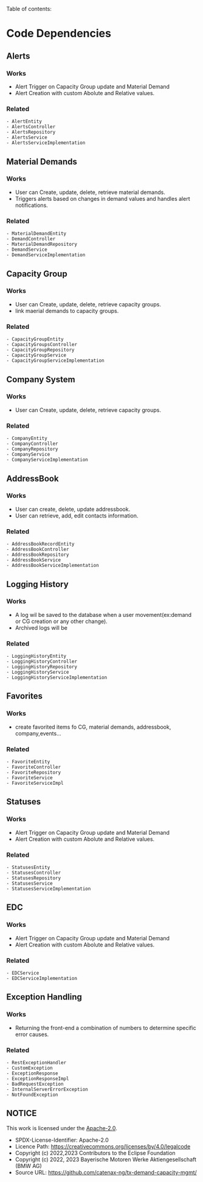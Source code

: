 Table of contents:

# Code Dependencies
## Alerts
### Works
- Alert Trigger on Capacity Group update and Material Demand
- Alert Creation with custom Abolute and Relative values.

### Related 
    - AlertEntity
    - AlertsController
    - AlertsRepository
    - AlertsService
    - AlertsServiceImplementation


## Material Demands
### Works
- User can Create, update, delete, retrieve material demands.
- Triggers alerts based on changes in demand values and handles alert notifications.

### Related 
    - MaterialDemandEntity
    - DemandController
    - MaterialDemandRepository
    - DemandService
    - DemandServiceImplementation


## Capacity Group
### Works
- User can Create, update, delete, retrieve capacity groups.
- link maerial demands to capacity groups.

### Related 
    - CapacityGroupEntity
    - CapacityGroupsController
    - CapacityGroupRepository
    - CapacityGroupService
    - CapacityGroupServiceImplementation

## Company System
### Works
- User can Create, update, delete, retrieve capacity groups.

### Related 
    - CompanyEntity
    - CompanyController
    - CompanyRepository
    - CompanyService
    - CompanyServiceImplementation

## AddressBook
### Works
- User can create, delete, update addressbook.
- User can retrieve, add, edit contacts information.

### Related 
    - AddressBookRecordEntity
    - AddressBookController
    - AddressBookRepository
    - AddressBookService
    - AddressBookServiceImplementation


## Logging History
### Works
- A log wil be saved to the database when a user movement(ex:demand or CG creation or any other change).
- Archived logs will be 

### Related 
    - LoggingHistoryEntity
    - LoggingHistoryController
    - LoggingHistoryRepository
    - LoggingHistoryService
    - LoggingHistoryServiceImplementation

## Favorites
### Works
- create favorited items fo CG, material demands, addressbook, company,events...

### Related 
    - FavoriteEntity
    - FavoriteController
    - FavoriteRepository
    - FavoriteService
    - FavoriteServiceImpl

## Statuses
### Works
- Alert Trigger on Capacity Group update and Material Demand
- Alert Creation with custom Abolute and Relative values.

### Related 
    - StatusesEntity
    - StatusesController
    - StatusesRepository
    - StatusesService
    - StatusesServiceImplementation    


## EDC
### Works
- Alert Trigger on Capacity Group update and Material Demand
- Alert Creation with custom Abolute and Relative values.

### Related 
    - EDCService
    - EDCServiceImplementation    
    
## Exception Handling
### Works
- Returning the front-end a combination of numbers to determine specific error causes.

### Related 
    - RestExceptionHandler
    - CustomException
    - ExceptionResponse
    - ExceptionResponseImpl
    - BadRequestException
    - InternalServerErrorException
    - NotFoundException



## NOTICE

This work is licensed under the [Apache-2.0](https://www.apache.org/licenses/LICENSE-2.0).

- SPDX-License-Identifier: Apache-2.0
- Licence Path: https://creativecommons.org/licenses/by/4.0/legalcode
- Copyright (c) 2022,2023 Contributors to the Eclipse Foundation
- Copyright (c) 2022, 2023 Bayerische Motoren Werke Aktiengesellschaft (BMW AG)
- Source URL: https://github.com/catenax-ng/tx-demand-capacity-mgmt/
